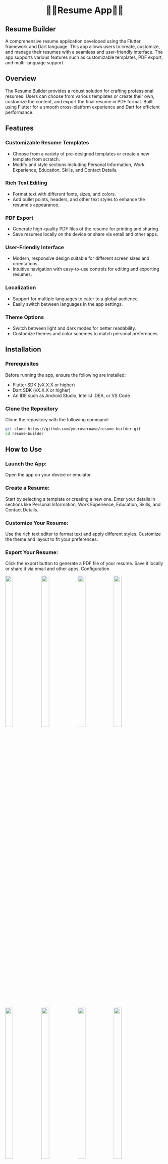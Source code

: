 
 <h1 align='center'>🔶🔸Resume App🔸🔶</h1>
 
## Resume Builder

A comprehensive resume application developed using the Flutter framework and Dart language. This app allows users to create, customize, and manage their resumes with a seamless and user-friendly interface. The app supports various features such as customizable templates, PDF export, and multi-language support.

## Overview

The Resume Builder provides a robust solution for crafting professional resumes. Users can choose from various templates or create their own, customize the content, and export the final resume in PDF format. Built using Flutter for a smooth cross-platform experience and Dart for efficient performance.

## Features

### Customizable Resume Templates
- Choose from a variety of pre-designed templates or create a new template from scratch.
- Modify and style sections including Personal Information, Work Experience, Education, Skills, and Contact Details.

### Rich Text Editing
- Format text with different fonts, sizes, and colors.
- Add bullet points, headers, and other text styles to enhance the resume's appearance.

### PDF Export
- Generate high-quality PDF files of the resume for printing and sharing.
- Save resumes locally on the device or share via email and other apps.

### User-Friendly Interface
- Modern, responsive design suitable for different screen sizes and orientations.
- Intuitive navigation with easy-to-use controls for editing and exporting resumes.

### Localization
- Support for multiple languages to cater to a global audience.
- Easily switch between languages in the app settings.

### Theme Options
- Switch between light and dark modes for better readability.
- Customize themes and color schemes to match personal preferences.

## Installation

### Prerequisites
Before running the app, ensure the following are installed:
- Flutter SDK (vX.X.X or higher)
- Dart SDK (vX.X.X or higher)
- An IDE such as Android Studio, IntelliJ IDEA, or VS Code

### Clone the Repository
Clone the repository with the following command:

```bash
git clone https://github.com/yourusername/resume-builder.git
cd resume-builder
```
## How to Use
### Launch the App: 
Open the app on your device or emulator.
### Create a Resume:
Start by selecting a template or creating a new one. Enter your details in sections like Personal Information, Work Experience, Education, Skills, and Contact Details.
### Customize Your Resume:
Use the rich text editor to format text and apply different styles. Customize the theme and layout to fit your preferences.
### Export Your Resume:
Click the export button to generate a PDF file of your resume. Save it locally or share it via email and other apps.
Configuration




<p>
 

  <img src="https://github.com/user-attachments/assets/889f0990-4060-4c0c-b533-be3706338508" width="22%" Height="35%">
  <img src="https://github.com/user-attachments/assets/4187e389-61ef-430d-93e4-f3e804d34268" width="22%" Height="35%">
  
  <img src="https://github.com/user-attachments/assets/c8e86268-2fc4-490a-9b94-504b4ee5a875" width="22%" Height="35%">
   
  <img src="https://github.com/user-attachments/assets/34d485e4-efa3-4075-bd85-ea826fccee36" width="22%" Height="35%">
   <img src="https://github.com/user-attachments/assets/11d478ad-213a-44fb-9a40-519fe846556c" width="22%" Height="35%">
  <img src="https://github.com/user-attachments/assets/6b6d07b5-f8d2-4df6-8926-23ed44a2233b" width="22%" Height="35%">
   <img src="https://github.com/user-attachments/assets/23e4c7d4-d9f4-4e45-8f0c-269f59f57c64" width="22%" Height="35%">
  <img src="https://github.com/user-attachments/assets/04bcc8a6-07dc-4b47-9073-1dd8774e0ff8" width="22%" Height="35%">
   <img src="https://github.com/user-attachments/assets/4c3057bf-5974-47f0-946e-be3f0fe9053b" width="22%" Height="35%">
  <img src="https://github.com/user-attachments/assets/b1c9f34b-1a42-4bb4-9150-352d983315b1" width="22%" Height="35%">
   <img src="https://github.com/user-attachments/assets/7f006926-8302-49a8-ab83-eeeda8c8e986" width="22%" Height="35%">
  <img src="https://github.com/user-attachments/assets/849870f9-cf92-40dc-90da-45388b44f19d" width="22%" Height="35%">
   <img src="https://github.com/user-attachments/assets/b59bc502-79c9-4a6c-b927-d68121c0b0d1" width="22%" Height="35%">
  <img src="https://github.com/user-attachments/assets/c057aa50-7155-417c-af98-59715e7e0e27" width="22%" Height="35%">

   <img src="https://github.com/user-attachments/assets/bf9cc1a5-b278-41a9-bd59-627342b8f585" width="22%" Height="35%">
  <img src="https://github.com/user-attachments/assets/72d6a961-c9ac-4ba8-aecc-ce8cd9b98a62" width="22%" Height="35%">
   <img src="https://github.com/user-attachments/assets/9578a668-b5a7-49e7-afcf-783d84b9f645" width="22%" Height="35%">
  <img src="https://github.com/user-attachments/assets/396485bd-4bdd-42b3-9731-6f070ade4f3c" width="22%" Height="35%">
   <img src="https://github.com/user-attachments/assets/b296f1a8-b24e-4539-8cd5-007bb47b6136" width="22%" Height="35%">
 
  
  </p>


https://github.com/user-attachments/assets/792046ea-e526-41af-a83a-54de27667a5c



